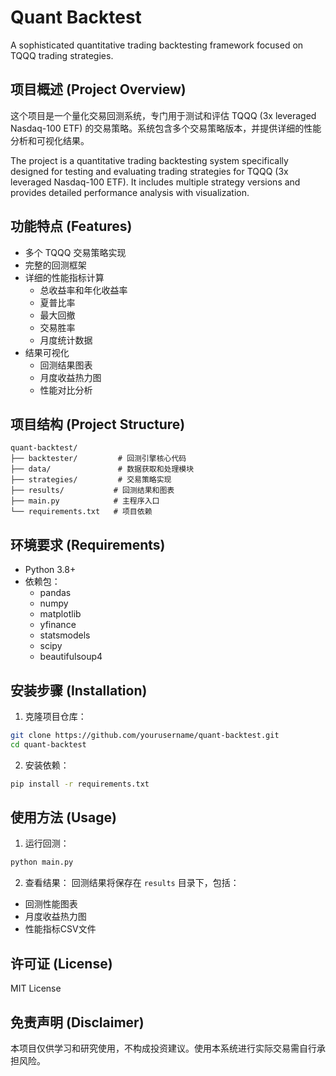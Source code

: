 # Quant Backtest

A sophisticated quantitative trading backtesting framework focused on TQQQ trading strategies.

## 项目概述 (Project Overview)

这个项目是一个量化交易回测系统，专门用于测试和评估 TQQQ (3x leveraged Nasdaq-100 ETF) 的交易策略。系统包含多个交易策略版本，并提供详细的性能分析和可视化结果。

The project is a quantitative trading backtesting system specifically designed for testing and evaluating trading strategies for TQQQ (3x leveraged Nasdaq-100 ETF). It includes multiple strategy versions and provides detailed performance analysis with visualization.

## 功能特点 (Features)

- 多个 TQQQ 交易策略实现
- 完整的回测框架
- 详细的性能指标计算
  - 总收益率和年化收益率
  - 夏普比率
  - 最大回撤
  - 交易胜率
  - 月度统计数据
- 结果可视化
  - 回测结果图表
  - 月度收益热力图
  - 性能对比分析

## 项目结构 (Project Structure)

```
quant-backtest/
├── backtester/         # 回测引擎核心代码
├── data/               # 数据获取和处理模块
├── strategies/         # 交易策略实现
├── results/           # 回测结果和图表
├── main.py            # 主程序入口
└── requirements.txt   # 项目依赖
```

## 环境要求 (Requirements)

- Python 3.8+
- 依赖包：
  - pandas
  - numpy
  - matplotlib
  - yfinance
  - statsmodels
  - scipy
  - beautifulsoup4

## 安装步骤 (Installation)

1. 克隆项目仓库：
```bash
git clone https://github.com/yourusername/quant-backtest.git
cd quant-backtest
```

2. 安装依赖：
```bash
pip install -r requirements.txt
```

## 使用方法 (Usage)

1. 运行回测：
```bash
python main.py
```

2. 查看结果：
回测结果将保存在 `results` 目录下，包括：
- 回测性能图表
- 月度收益热力图
- 性能指标CSV文件

## 许可证 (License)

MIT License

## 免责声明 (Disclaimer)

本项目仅供学习和研究使用，不构成投资建议。使用本系统进行实际交易需自行承担风险。
